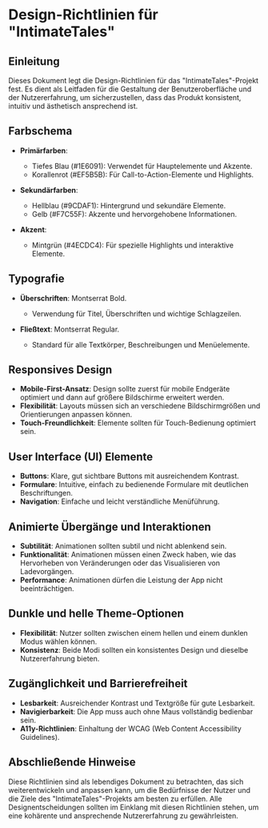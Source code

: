 # Design-Richtlinien für "IntimateTales"

## Einleitung

Dieses Dokument legt die Design-Richtlinien für das "IntimateTales"-Projekt fest. Es dient als Leitfaden für die Gestaltung der Benutzeroberfläche und der Nutzererfahrung, um sicherzustellen, dass das Produkt konsistent, intuitiv und ästhetisch ansprechend ist.

## Farbschema

- **Primärfarben**:
    
    - Tiefes Blau (#1E6091): Verwendet für Hauptelemente und Akzente.
    - Korallenrot (#EF5B5B): Für Call-to-Action-Elemente und Highlights.
- **Sekundärfarben**:
    
    - Hellblau (#9CDAF1): Hintergrund und sekundäre Elemente.
    - Gelb (#F7C55F): Akzente und hervorgehobene Informationen.
- **Akzent**:
    
    - Mintgrün (#4ECDC4): Für spezielle Highlights und interaktive Elemente.

## Typografie

- **Überschriften**: Montserrat Bold.
    
    - Verwendung für Titel, Überschriften und wichtige Schlagzeilen.
- **Fließtext**: Montserrat Regular.
    
    - Standard für alle Textkörper, Beschreibungen und Menüelemente.

## Responsives Design

- **Mobile-First-Ansatz**: Design sollte zuerst für mobile Endgeräte optimiert und dann auf größere Bildschirme erweitert werden.
- **Flexibilität**: Layouts müssen sich an verschiedene Bildschirmgrößen und Orientierungen anpassen können.
- **Touch-Freundlichkeit**: Elemente sollten für Touch-Bedienung optimiert sein.

## User Interface (UI) Elemente

- **Buttons**: Klare, gut sichtbare Buttons mit ausreichendem Kontrast.
- **Formulare**: Intuitive, einfach zu bedienende Formulare mit deutlichen Beschriftungen.
- **Navigation**: Einfache und leicht verständliche Menüführung.

## Animierte Übergänge und Interaktionen

- **Subtilität**: Animationen sollten subtil und nicht ablenkend sein.
- **Funktionalität**: Animationen müssen einen Zweck haben, wie das Hervorheben von Veränderungen oder das Visualisieren von Ladevorgängen.
- **Performance**: Animationen dürfen die Leistung der App nicht beeinträchtigen.

## Dunkle und helle Theme-Optionen

- **Flexibilität**: Nutzer sollten zwischen einem hellen und einem dunklen Modus wählen können.
- **Konsistenz**: Beide Modi sollten ein konsistentes Design und dieselbe Nutzererfahrung bieten.

## Zugänglichkeit und Barrierefreiheit

- **Lesbarkeit**: Ausreichender Kontrast und Textgröße für gute Lesbarkeit.
- **Navigierbarkeit**: Die App muss auch ohne Maus vollständig bedienbar sein.
- **A11y-Richtlinien**: Einhaltung der WCAG (Web Content Accessibility Guidelines).

## Abschließende Hinweise

Diese Richtlinien sind als lebendiges Dokument zu betrachten, das sich weiterentwickeln und anpassen kann, um die Bedürfnisse der Nutzer und die Ziele des "IntimateTales"-Projekts am besten zu erfüllen. Alle Designentscheidungen sollten im Einklang mit diesen Richtlinien stehen, um eine kohärente und ansprechende Nutzererfahrung zu gewährleisten.